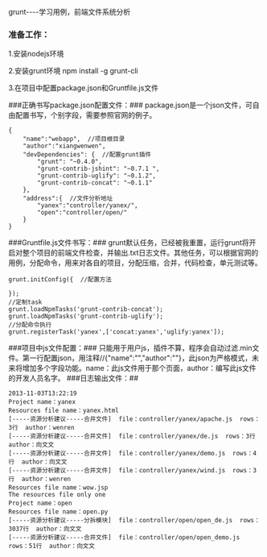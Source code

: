 grunt----学习用例，前端文件系统分析

### 准备工作： ###

1.安装nodejs环境

2.安装grunt环境  npm install -g grunt-cli

3.在项目中配置package.json和Gruntfile.js文件

###正确书写package.json配置文件：###
package.json是一个json文件，可自由配置书写，个别字段，需要参照官网的例子。

	{
	 	"name":"webapp",  //项目根目录
	    "author":"xiangwenwen",
	    "devDependencies": {  //配置grunt插件
	        "grunt": "~0.4.0",
	        "grunt-contrib-jshint": "~0.7.1 ",
	        "grunt-contrib-uglify": "~0.1.2",
	        "grunt-contrib-concat": "~0.1.1"
	    },
	    "address":{  //文件分析地址
	    	"yanex":"controller/yanex/",
	    	"open":"controller/open/"
	    }
	}

###Gruntfile.js文件书写：###
grunt默认任务，已经被我重置，运行grunt将开启对整个项目的前端文件检查，并输出.txt日志文件。其他任务，可以根据官网的用例，分配命令，用来对各自的项目，分配压缩，合并，代码检查，单元测试等。

	grunt.initConfig({  //配置方法
	    
	});
	//定制task
	grunt.loadNpmTasks('grunt-contrib-concat');
	grunt.loadNpmTasks('grunt-contrib-uglify');
	//分配命令执行
	grunt.registerTask('yanex',['concat:yanex','uglify:yanex']);

###项目中js文件配置：###
只能用于用户js，插件不算，程序会自动过滤.min文件。第一行配置json，用注释//{"name":"","author":""}，此json为严格模式，未来将增加多个字段功能。name：此js文件用于那个页面，author：编写此js文件的开发人员名字。
###日志输出文件：##

	2013-11-03T13:22:19
	Project name：yanex
	Resources file name：yanex.html
	[-----资源分析建议-----合并文件]  file：controller/yanex/apache.js  rows：3行  author：wenren
	[-----资源分析建议-----合并文件]  file：controller/yanex/de.js  rows：3行  author：向文文
	[-----资源分析建议-----合并文件]  file：controller/yanex/demo.js  rows：4行  author：向文文
	[-----资源分析建议-----合并文件]  file：controller/yanex/wind.js  rows：3行  author：wenren
	Resources file name：wow.jsp
	The resources file only one 
	Project name：open
	Resources file name：open.py
	[-----资源分析建议-----分拆模块]  file：controller/open/open_de.js  rows：3037行  author：向文文
	[-----资源分析建议-----合并文件]  file：controller/open/open_demo.js  rows：51行  author：向文文